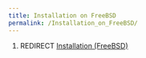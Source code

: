 ```yaml
---
title: Installation on FreeBSD
permalink: /Installation_on_FreeBSD/
---
```


1.  REDIRECT [Installation (FreeBSD)](/Installation_(FreeBSD) "wikilink")
